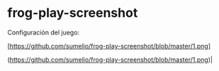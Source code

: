 # frog-play-screenshot

Configuración del juego:

[https://github.com/sumelio/frog-play-screenshot/blob/master/1.png]

(https://github.com/sumelio/frog-play-screenshot/blob/master/1.png)|
